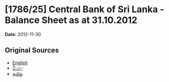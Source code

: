 # [1786/25] Central Bank of Sri Lanka - Balance Sheet as at 31.10.2012

**Date:** 2012-11-30

## Original Sources

- [English](https://documents.gov.lk/view/extra-gazettes/2012/11/1786-25_E.pdf)
- [සිංහල](https://documents.gov.lk/view/extra-gazettes/2012/11/1786-25_S.pdf)
- [தமிழ்](https://documents.gov.lk/view/extra-gazettes/2012/11/1786-25_T.pdf)
